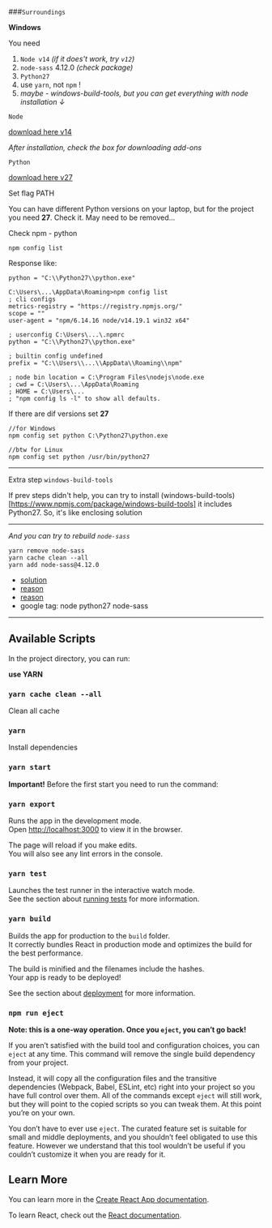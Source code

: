###`Surroundings`

**Windows**

You need 
1. `Node v14` *(if it does't work, try `v12`)*
1. `node-sass` 4.12.0 *(check package)*
1. `Python27`
1. use `yarn`, not `npm` !
1. *maybe - windows-build-tools, but you can get everything with node installation ↓*


`Node` 

[download here v14](https://nodejs.org/download/release/v14.19.1/)

*After installation, check the box for downloading add-ons*

`Python`

[download here v27](https://www.python.org/downloads/release/python-2718/)

Set flag PATH

You can have different Python versions on your laptop, but for the project you need **27**. Check it. May need to be removed...

Check npm - python
```
npm config list
```
Response like:

`python = "C:\\Python27\\python.exe"`

```
C:\Users\...\AppData\Roaming>npm config list
; cli configs
metrics-registry = "https://registry.npmjs.org/"
scope = ""
user-agent = "npm/6.14.16 node/v14.19.1 win32 x64"

; userconfig C:\Users\...\.npmrc
python = "C:\\Python27\\python.exe"

; builtin config undefined
prefix = "C:\\Users\\...\\AppData\\Roaming\\npm"

; node bin location = C:\Program Files\nodejs\node.exe
; cwd = C:\Users\...\AppData\Roaming
; HOME = C:\Users\...
; "npm config ls -l" to show all defaults.
```
If there are dif versions set **27** 
```
//for Windows
npm config set python C:\Python27\python.exe
```
```
//btw for Linux
npm config set python /usr/bin/python27
```

---

Extra step `windows-build-tools`

If prev steps didn't help, you can try to install (windows-build-tools)[https://www.npmjs.com/package/windows-build-tools] it includes Python27. So, it's like enclosing solution

---

*And you can try to rebuild `node-sass`* 
```
yarn remove node-sass
yarn cache clean --all
yarn add node-sass@4.12.0
```

- [solution](https://danielwertheim.se/solution-to-issues-with-node-gyp-node-sass-on-windows/)
- [reason](https://sass-lang.com/dart-sass)
- [reason](https://github.com/sass/node-sass/issues/1176)
- google tag: node python27 node-sass

---
## Available Scripts

In the project directory, you can run:

**use YARN**

### `yarn cache clean --all`

Clean all cache

### `yarn`

Install dependencies 

### `yarn start`

**Important!** Before the first start you need to run the command:

### `yarn export`

Runs the app in the development mode.<br>
Open [http://localhost:3000](http://localhost:3000) to view it in the browser.

The page will reload if you make edits.<br>
You will also see any lint errors in the console.

### `yarn test`

Launches the test runner in the interactive watch mode.<br>
See the section about [running tests](https://facebook.github.io/create-react-app/docs/running-tests) for more information.

### `yarn build`

Builds the app for production to the `build` folder.<br>
It correctly bundles React in production mode and optimizes the build for the best performance.

The build is minified and the filenames include the hashes.<br>
Your app is ready to be deployed!

See the section about [deployment](https://facebook.github.io/create-react-app/docs/deployment) for more information.

### `npm run eject`

**Note: this is a one-way operation. Once you `eject`, you can’t go back!**

If you aren’t satisfied with the build tool and configuration choices, you can `eject` at any time. This command will remove the single build dependency from your project.

Instead, it will copy all the configuration files and the transitive dependencies (Webpack, Babel, ESLint, etc) right into your project so you have full control over them. All of the commands except `eject` will still work, but they will point to the copied scripts so you can tweak them. At this point you’re on your own.

You don’t have to ever use `eject`. The curated feature set is suitable for small and middle deployments, and you shouldn’t feel obligated to use this feature. However we understand that this tool wouldn’t be useful if you couldn’t customize it when you are ready for it.

## Learn More

You can learn more in the [Create React App documentation](https://facebook.github.io/create-react-app/docs/getting-started).

To learn React, check out the [React documentation](https://reactjs.org/).
